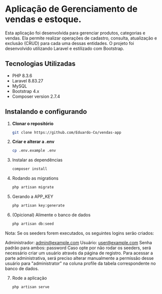 
# Aplicação de Gerenciamento de vendas e estoque.

Esta aplicação foi desenvolvida para gerenciar produtos, categorias e vendas. Ela permite realizar operações de cadastro, consulta, atualização e exclusão (CRUD) para cada uma dessas entidades. O projeto foi desenvolvido utilizando Laravel e estilizado com Bootstrap.

## Tecnologias Utilizadas

- PHP 8.3.6
- Laravel 8.83.27
- MySQL
- Bootstrap 4.x
- Composer version 2.7.4

## Instalando e configurando

1. **Clonar o repositório**

   ```sh
   git clone https://github.com/Eduardo-Co/vendas-app
2. **Criar e alterar a .env**
   ```sh
   cp .env.example .env
3. Instalar as dependências
   ```sh
   composer install
4. Rodando as migrations
   ```sh
   php artisan migrate
5. Gerando a APP_KEY
   ```sh
   php artisan key:generate
6. (Opicional) Alimente o banco de dados
    ```sh
    php artisan db:seed

Nota: Se os seeders forem executados, os seguintes logins serão criados:

Administrador: admin@example.com
Usuário: user@example.com
Senha padrão para ambos: password
Caso opte por não rodar os seeders, será necessário criar um usuário através da página de registro. Para acessar a parte administrativa, será preciso 
alterar manualmente a permissão desse usuário para "administrator" na coluna profile da tabela correspondente no banco de dados.

7. Rode a aplicação
   ```sh
   php artisan serve
   
   
